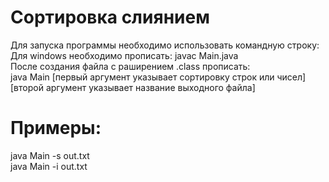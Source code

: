# Сортировка слиянием
Для запуска программы необходимо использовать командную строку:\
Для windows необходимо прописать: javac Main.java\
После создания файла с раширением .class прописать:\
java Main [первый аргумент указывает сортировку строк или чисел] [второй аргумент указывает название выходного файла]
# Примеры:
java Main -s out.txt\
java Main -i out.txt
